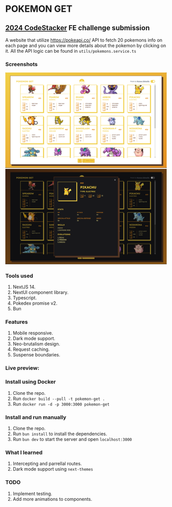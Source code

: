 # POKEMON GET

## [2024 CodeStacker](https://github.com/rihal-om/rihal-codestacker/tree/main) FE challenge submission

A website that utilize https://pokeapi.co/ API to fetch 20 pokemons info on each page and you can view more details about the pokemon by clicking on it.
All the API logic can be found in `utils/pokemons.service.ts`

### Screenshots

![alt screenshot1](./screenshots/homepage.png)
![alt screenshot1](./screenshots/details.png)

### Tools used

1. NextJS 14.
2. NextUI component library.
3. Typescript.
4. Pokedex promise v2.
5. Bun

### Features

1. Mobile responsive.
2. Dark mode support.
3. Neo-brutalism design.
4. Request caching.
5. Suspense boundaries.

### Live preview:

### Install using Docker

1. Clone the repo.
2. Run `docker build --pull -t pokemon-get .`
3. Run `docker run -d -p 3000:3000 pokemon-get`

### Install and run manually

1. Clone the repo.
2. Run `bun install` to install the dependencies.
3. Run `bun dev` to start the server and open `localhost:3000`

### What I learned

1. Intercepting and parrellal routes.
2. Dark mode support using `next-themes`

### TODO

1. Implement testing.
2. Add more animations to components.
